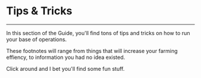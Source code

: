 # Tips & Tricks
___

In this section of the Guide, you'll find tons of tips and tricks on how to run your base of operations.

These footnotes will range from things that will increase your farming effiency, to information you had no idea existed.

Click around and I bet you'll find some fun stuff.